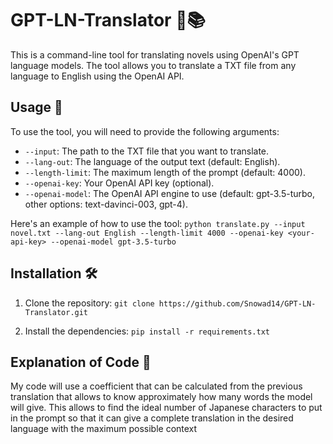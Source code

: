 # GPT-LN-Translator 💬📚

This is a command-line tool for translating novels using OpenAI's GPT language models. The tool allows you to translate a TXT file from any language to English using the OpenAI API.

## Usage 🚀

To use the tool, you will need to provide the following arguments:

- `--input`: The path to the TXT file that you want to translate.
- `--lang-out`: The language of the output text (default: English).
- `--length-limit`: The maximum length of the prompt (default: 4000).
- `--openai-key`: Your OpenAI API key (optional).
- `--openai-model`: The OpenAI API engine to use (default: gpt-3.5-turbo, other options: text-davinci-003, gpt-4).

Here's an example of how to use the tool:
```python translate.py --input novel.txt --lang-out English --length-limit 4000 --openai-key <your-api-key> --openai-model gpt-3.5-turbo```

## Installation 🛠️

1. Clone the repository:
```git clone https://github.com/Snowad14/GPT-LN-Translator.git```

2. Install the dependencies:
```pip install -r requirements.txt```

## Explanation of Code 🤔

My code will use a coefficient that can be calculated from the previous translation that allows to know approximately how many words the model will give. This allows to find the ideal number of Japanese characters to put in the prompt so that it can give a complete translation in the desired language with the maximum possible context
